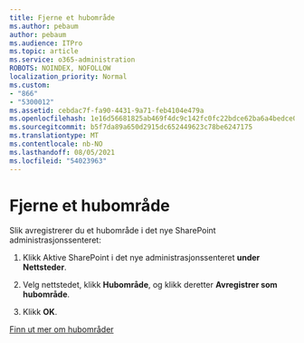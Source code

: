 ```yaml
---
title: Fjerne et hubområde
ms.author: pebaum
author: pebaum
ms.audience: ITPro
ms.topic: article
ms.service: o365-administration
ROBOTS: NOINDEX, NOFOLLOW
localization_priority: Normal
ms.custom:
- "866"
- "5300012"
ms.assetid: cebdac7f-fa90-4431-9a71-feb4104e479a
ms.openlocfilehash: 1e16d56681825ab469f4dc9c142fc0fc22bdce62ba6a4bedce0ad8f488acf71f
ms.sourcegitcommit: b5f7da89a650d2915dc652449623c78be6247175
ms.translationtype: MT
ms.contentlocale: nb-NO
ms.lasthandoff: 08/05/2021
ms.locfileid: "54023963"
---
```

# <a name="remove-a-hub-site"></a>Fjerne et hubområde

Slik avregistrerer du et hubområde i det nye SharePoint administrasjonssenteret:
  
1. Klikk Aktive SharePoint i det nye administrasjonssenteret **under** **Nettsteder**.

2. Velg nettstedet, klikk **Hubområde**, og klikk deretter **Avregistrer som hubområde**.

3. Klikk **OK**.

[Finn ut mer om hubområder](https://support.office.com/article/what-is-a-sharepoint-hub-site-fe26ae84-14b7-45b6-a6d1-948b3966427f)
  